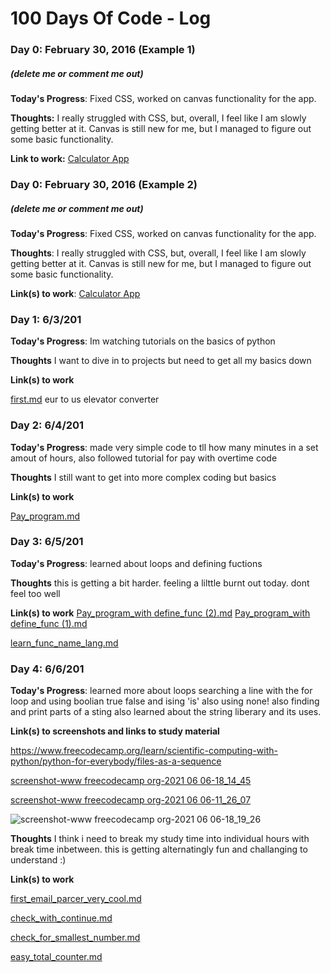# 100 Days Of Code - Log

### Day 0: February 30, 2016 (Example 1)
##### (delete me or comment me out)

**Today's Progress**: Fixed CSS, worked on canvas functionality for the app.

**Thoughts:** I really struggled with CSS, but, overall, I feel like I am slowly getting better at it. Canvas is still new for me, but I managed to figure out some basic functionality.

**Link to work:** [Calculator App](http://www.example.com)

### Day 0: February 30, 2016 (Example 2)
##### (delete me or comment me out)

**Today's Progress**: Fixed CSS, worked on canvas functionality for the app.

**Thoughts**: I really struggled with CSS, but, overall, I feel like I am slowly getting better at it. Canvas is still new for me, but I managed to figure out some basic functionality.

**Link(s) to work**: [Calculator App](http://www.example.com)


### Day 1: 6/3/201

**Today's Progress**: Im watching tutorials on the basics of python 

**Thoughts** I want to dive in to projects but need to get all my basics down

**Link(s) to work**


[first.md](https://github.com/Elijahnohands/100-days-of-code/files/6595241/first.md) eur to us elevator converter

### Day 2: 6/4/201

**Today's Progress**: made very simple code to tll how many minutes in a set amout of hours, also followed tutorial for pay with overtime code

**Thoughts** I still want to get into more complex coding but basics 

**Link(s) to work**

[Pay_program.md](https://github.com/Elijahnohands/100-days-of-code/files/6601696/Pay_program.md)


### Day 3: 6/5/201

**Today's Progress**: learned about loops and defining fuctions

**Thoughts** this is getting a bit harder. feeling a lilttle burnt out today. dont feel too well


**Link(s) to work**
[Pay_program_with define_func (2).md](https://github.com/Elijahnohands/100-days-of-code/files/6603261/Pay_program_with.define_func.2.md)
[Pay_program_with define_func (1).md](https://github.com/Elijahnohands/100-days-of-code/files/6603262/Pay_program_with.define_func.1.md)

[learn_func_name_lang.md](https://github.com/Elijahnohands/100-days-of-code/files/6603255/learn_func_name_lang.md)


### Day 4: 6/6/201

**Today's Progress**: learned more about loops searching a line with the for loop and using boolian true false and ising 'is' also using none! also finding and print parts of a sting also learned about the string liberary and its uses. 

**Link(s) to screenshots and links to study material**


https://www.freecodecamp.org/learn/scientific-computing-with-python/python-for-everybody/files-as-a-sequence


[screenshot-www freecodecamp org-2021 06 06-18_14_45](https://user-images.githubusercontent.com/85261864/120941858-1f55c780-c6f3-11eb-9940-0126a35068ce.png)


[screenshot-www freecodecamp org-2021 06 06-11_26_07](https://user-images.githubusercontent.com/85261864/120930126-0da3fe00-c6ba-11eb-819a-35091cfb9b35.png)

![screenshot-www freecodecamp org-2021 06 06-18_19_26](https://user-images.githubusercontent.com/85261864/120941983-c5a1cd00-c6f3-11eb-9367-fa696f14798b.png)



**Thoughts** I think i need to break my study time into individual hours with break time inbetween. this is getting alternatingly fun and challanging to understand :)


**Link(s) to work**


[first_email_parcer_very_cool.md](https://github.com/Elijahnohands/100-days-of-code/files/6605028/first_email_parcer_very_cool.md)


[check_with_continue.md](https://github.com/Elijahnohands/100-days-of-code/files/6605030/check_with_continue.md)

[check_for_smallest_number.md](https://github.com/Elijahnohands/100-days-of-code/files/6605031/check_for_smallest_number.md)

[easy_total_counter.md](https://github.com/Elijahnohands/100-days-of-code/files/6605032/easy_total_counter.md)


